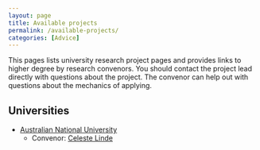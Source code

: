 ```yaml
---
layout: page
title: Available projects
permalink: /available-projects/
categories: [Advice]
---
```


This pages lists university research project pages and provides links to higher degree by research convenors. You should contact the project lead directly with questions about the project. The convenor can help out with questions about the mechanics of applying.

## Universities

- [Australian National University](https://biology.anu.edu.au/research/divisions/division-ecology-and-evolution/domestic-applicants-for-phds-in-ecology-evolution)
  - Convenor: [Celeste Linde](https://biology.anu.edu.au/people/academics/celeste-linde)
